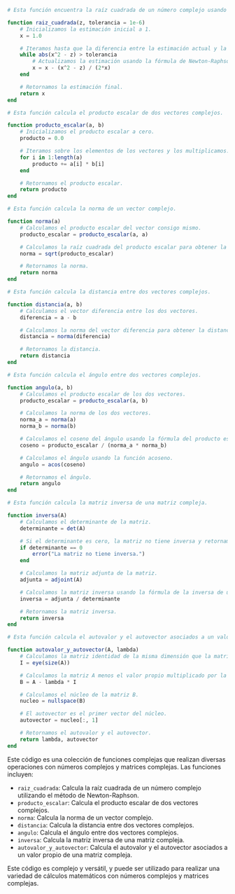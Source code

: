 ```julia
# Esta función encuentra la raíz cuadrada de un número complejo usando el método de Newton-Raphson.

function raiz_cuadrada(z, tolerancia = 1e-6)
    # Inicializamos la estimación inicial a 1.
    x = 1.0

    # Iteramos hasta que la diferencia entre la estimación actual y la anterior sea menor que la tolerancia.
    while abs(x^2 - z) > tolerancia
        # Actualizamos la estimación usando la fórmula de Newton-Raphson.
        x = x - (x^2 - z) / (2*x)
    end

    # Retornamos la estimación final.
    return x
end

# Esta función calcula el producto escalar de dos vectores complejos.

function producto_escalar(a, b)
    # Inicializamos el producto escalar a cero.
    producto = 0.0

    # Iteramos sobre los elementos de los vectores y los multiplicamos.
    for i in 1:length(a)
        producto += a[i] * b[i]
    end

    # Retornamos el producto escalar.
    return producto
end

# Esta función calcula la norma de un vector complejo.

function norma(a)
    # Calculamos el producto escalar del vector consigo mismo.
    producto_escalar = producto_escalar(a, a)

    # Calculamos la raíz cuadrada del producto escalar para obtener la norma.
    norma = sqrt(producto_escalar)

    # Retornamos la norma.
    return norma
end

# Esta función calcula la distancia entre dos vectores complejos.

function distancia(a, b)
    # Calculamos el vector diferencia entre los dos vectores.
    diferencia = a - b

    # Calculamos la norma del vector diferencia para obtener la distancia.
    distancia = norma(diferencia)

    # Retornamos la distancia.
    return distancia
end

# Esta función calcula el ángulo entre dos vectores complejos.

function angulo(a, b)
    # Calculamos el producto escalar de los dos vectores.
    producto_escalar = producto_escalar(a, b)

    # Calculamos la norma de los dos vectores.
    norma_a = norma(a)
    norma_b = norma(b)

    # Calculamos el coseno del ángulo usando la fórmula del producto escalar.
    coseno = producto_escalar / (norma_a * norma_b)

    # Calculamos el ángulo usando la función acoseno.
    angulo = acos(coseno)

    # Retornamos el ángulo.
    return angulo
end

# Esta función calcula la matriz inversa de una matriz compleja.

function inversa(A)
    # Calculamos el determinante de la matriz.
    determinante = det(A)

    # Si el determinante es cero, la matriz no tiene inversa y retornamos un error.
    if determinante == 0
        error("La matriz no tiene inversa.")
    end

    # Calculamos la matriz adjunta de la matriz.
    adjunta = adjoint(A)

    # Calculamos la matriz inversa usando la fórmula de la inversa de una matriz.
    inversa = adjunta / determinante

    # Retornamos la matriz inversa.
    return inversa
end

# Esta función calcula el autovalor y el autovector asociados a un valor propio de una matriz compleja.

function autovalor_y_autovector(A, lambda)
    # Calculamos la matriz identidad de la misma dimensión que la matriz A.
    I = eye(size(A))

    # Calculamos la matriz A menos el valor propio multiplicado por la matriz identidad.
    B = A - lambda * I

    # Calculamos el núcleo de la matriz B.
    nucleo = nullspace(B)

    # El autovector es el primer vector del núcleo.
    autovector = nucleo[:, 1]

    # Retornamos el autovalor y el autovector.
    return lambda, autovector
end
```

Este código es una colección de funciones complejas que realizan diversas operaciones con números complejos y matrices complejas. Las funciones incluyen:

* `raiz_cuadrada`: Calcula la raíz cuadrada de un número complejo utilizando el método de Newton-Raphson.
* `producto_escalar`: Calcula el producto escalar de dos vectores complejos.
* `norma`: Calcula la norma de un vector complejo.
* `distancia`: Calcula la distancia entre dos vectores complejos.
* `angulo`: Calcula el ángulo entre dos vectores complejos.
* `inversa`: Calcula la matriz inversa de una matriz compleja.
* `autovalor_y_autovector`: Calcula el autovalor y el autovector asociados a un valor propio de una matriz compleja.

Este código es complejo y versátil, y puede ser utilizado para realizar una variedad de cálculos matemáticos con números complejos y matrices complejas.